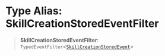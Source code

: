 # Type Alias: SkillCreationStoredEventFilter

> **SkillCreationStoredEventFilter**: `TypedEventFilter`\<[`SkillCreationStoredEvent`](SkillCreationStoredEvent.md)\>
